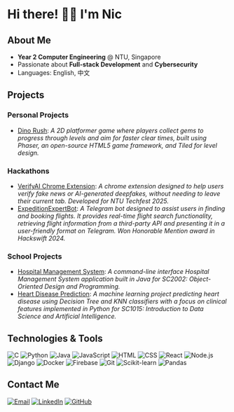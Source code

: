 # Hi there! 👋🏻 I'm Nic

## About Me

- **Year 2 Computer Engineering** @ NTU, Singapore  
- Passionate about **Full-stack Development** and **Cybersecurity**  
- Languages: English, 中文


## Projects

### Personal Projects
- [Dino Rush](https://github.com/TAN-AIK-CHONG/Dino-Rush-Game): _A 2D platformer game where players collect gems to progress through levels and aim for faster clear times, built using Phaser, an open-source HTML5 game framework, and Tiled for level design._

### Hackathons
- [VerifyAI Chrome Extension](https://github.com/niclee1803/Verify-AI-Chrome-Extension): _A chrome extension designed to help users verify fake news or AI-generated deepfakes, without needing to leave their current tab. Developed for NTU Techfest 2025._
- [ExpeditionExpertBot](https://github.com/TAN-AIK-CHONG/Travel-Planner-Bot): _A Telegram bot designed to assist users in finding and booking flights. It provides real-time flight search functionality, retrieving flight information from a third-party API and presenting it in a user-friendly format on Telegram. Won Honorable Mention award in Hackswift 2024._

### School Projects
- [Hospital Management System](https://github.com/niclee1803/Hospital-Management-System-HMS): _A command-line interface Hospital Management System application built in Java for SC2002: Object-Oriented Design and Programming._
- [Heart Disease Prediction](https://github.com/niclee1803/Heart-Disease-Prediction-ML): _A machine learning project predicting heart disease using Decision Tree and KNN classifiers with a focus on clinical features implemented in Python for SC1015: Introduction to Data Science and Artificial Intelligence._



## Technologies & Tools

![C](https://img.shields.io/badge/-C-A8B9CC?style=flat&logo=c&logoColor=white)
![Python](https://img.shields.io/badge/-Python-3776AB?style=flat&logo=python&logoColor=white)
![Java](https://img.shields.io/badge/-Java-007396?style=flat&logo=oracle&logoColor=white)
![JavaScript](https://img.shields.io/badge/-JavaScript-F7DF1E?style=flat&logo=javascript&logoColor=black)
![HTML](https://img.shields.io/badge/-HTML-E34F26?style=flat&logo=html5&logoColor=white)
![CSS](https://img.shields.io/badge/-CSS-1572B6?style=flat&logo=css3&logoColor=white)
![React](https://img.shields.io/badge/-React-61DAFB?style=flat&logo=react&logoColor=black)
![Node.js](https://img.shields.io/badge/-Node.js-339933?style=flat&logo=node.js&logoColor=white)
![Django](https://img.shields.io/badge/-Django-092E20?style=flat&logo=django&logoColor=white)
![Docker](https://img.shields.io/badge/-Docker-2496ED?style=flat&logo=docker&logoColor=white)
![Firebase](https://img.shields.io/badge/-Firebase-FFCA28?style=flat&logo=firebase&logoColor=black)
![Git](https://img.shields.io/badge/-Git-F05032?style=flat&logo=git&logoColor=white)
![Scikit-learn](https://img.shields.io/badge/-Scikit%20Learn-F7931E?style=flat&logo=scikit-learn&logoColor=white)
![Pandas](https://img.shields.io/badge/-Pandas-150458?style=flat&logo=pandas&logoColor=white)

## Contact Me

[![Email](https://img.shields.io/badge/-Email-D14836?style=flat&logo=gmail&logoColor=white)](mailto:niclee1803@outlook.com)
[![LinkedIn](https://img.shields.io/badge/-LinkedIn-0077B5?style=flat&logo=linkedin&logoColor=white)](https://www.linkedin.com/in/nichloslee)
[![GitHub](https://img.shields.io/badge/-GitHub-181717?style=flat&logo=github&logoColor=white)](https://github.com/niclee1803)

